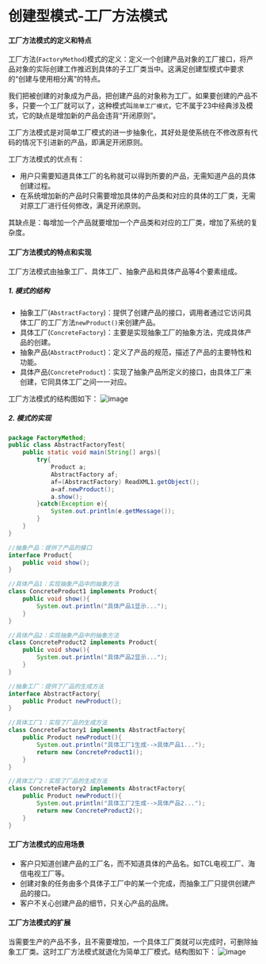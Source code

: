 # 创建型模式-工厂方法模式

#### 工厂方法模式的定义和特点
工厂方法(`FactoryMethod`)模式的定义：定义一个创建产品对象的工厂接口，将产品对象的实际创建工作推迟到具体的子工厂类当中。这满足创建型模式中要求的“创建与使用相分离”的特点。

我们把被创建的对象成为产品，把创建产品的对象称为工厂。如果要创建的产品不多，只要一个工厂就可以了，这种模式叫`简单工厂模式`，它不属于23中经典涉及模式，它的缺点是增加新的产品会违背“开闭原则”。

工厂方法模式是对简单工厂模式的进一步抽象化，其好处是使系统在不修改原有代码的情况下引进新的产品，即满足开闭原则。

工厂方法模式的优点有：
- 用户只需要知道具体工厂的名称就可以得到所要的产品，无需知道产品的具体创建过程。
- 在系统增加新的产品时只需要增加具体的产品类和对应的具体的工厂类，无需对原工厂进行任何修改，满足开闭原则。

其缺点是：每增加一个产品就要增加一个产品类和对应的工厂类，增加了系统的复杂度。

#### 工厂方法模式的特点和实现
工厂方法模式由抽象工厂、具体工厂、抽象产品和具体产品等4个要素组成。

##### 1. 模式的结构
- 抽象工厂(`AbstractFactory`)：提供了创建产品的接口，调用者通过它访问具体工厂的工厂方法`newProduct()`来创建产品。
- 具体工厂(`ConcreteFactory`)：主要是实现抽象工厂的抽象方法，完成具体产品的创建。
- 抽象产品(`AbstractProduct`)：定义了产品的规范，描述了产品的主要特性和功能。
- 具体产品(`ConcreteProduct`)：实现了抽象产品所定义的接口，由具体工厂来创建，它同具体工厂之间一一对应。

工厂方法模式的结构图如下：
![image](http://note.youdao.com/yws/res/7994/0E161123EC7746C6BD3216BE1F3D7D95)

##### 2. 模式的实现
```java
package FactoryMethod;
public class AbstractFactoryTest{
    public static void main(String[] args){
        try{
            Product a;
            AbstractFactory af;
            af=(AbstractFactory) ReadXML1.getObject();
            a=af.newProduct();
            a.show();
        }catch(Exception e){
            System.out.println(e.getMessage());
        }
    }
}

//抽象产品：提供了产品的接口
interface Product{
    public void show();
}

//具体产品1：实现抽象产品中的抽象方法
class ConcreteProduct1 implements Product{
    public void show(){
        System.out.println("具体产品1显示...");
    }
}

//具体产品2：实现抽象产品中的抽象方法
class ConcreteProduct2 implements Product{
    public void show(){
        System.out.println("具体产品2显示...");
    }
}

//抽象工厂：提供了厂品的生成方法
interface AbstractFactory{
    public Product newProduct();
}

//具体工厂1：实现了厂品的生成方法
class ConcreteFactory1 implements AbstractFactory{
    public Product newProduct(){
        System.out.println("具体工厂1生成-->具体产品1...");
        return new ConcreteProduct1();
    }
}

//具体工厂2：实现了厂品的生成方法
class ConcreteFactory2 implements AbstractFactory{
    public Product newProduct(){
        System.out.println("具体工厂2生成-->具体产品2...");
        return new ConcreteProduct2();
    }
}
```

#### 工厂方法模式的应用场景
- 客户只知道创建产品的工厂名，而不知道具体的产品名。如TCL电视工厂、海信电视工厂等。
- 创建对象的任务由多个具体子工厂中的某一个完成，而抽象工厂只提供创建产品的接口。
- 客户不关心创建产品的细节，只关心产品的品牌。

#### 工厂方法模式的扩展
当需要生产的产品不多，且不需要增加，一个具体工厂类就可以完成时，可删除抽象工厂类。这时工厂方法模式就退化为简单工厂模式。结构图如下：
![image](http://note.youdao.com/yws/res/8034/A956E426086C4D678BAC336787236FC2)